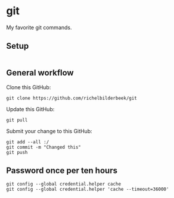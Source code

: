 # git

My favorite git commands.

## Setup

```
```

## General workflow

Clone this GitHub:

```
git clone https://github.com/richelbilderbeek/git
```

Update this GitHub:

```
git pull
```

Submit your change to this GitHub:

```
git add --all :/
git commit -m "Changed this"
git push
```

## Password once per ten hours

```
git config --global credential.helper cache
git config --global credential.helper 'cache --timeout=36000'
```

